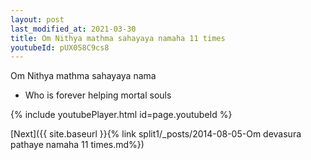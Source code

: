 ```yaml
---
layout: post
last_modified_at: 2021-03-30
title: Om Nithya mathma sahayaya namaha 11 times
youtubeId: pUX058C9cs8
---
```

 
 
Om Nithya mathma sahayaya nama 
 
 -  Who is forever helping mortal souls 
 
  
 
  
 
 
 
 
 
 


{% include youtubePlayer.html id=page.youtubeId %}
 
[Next]({{ site.baseurl }}{% link  split1/_posts/2014-08-05-Om devasura pathaye namaha 11 times.md%})
 
